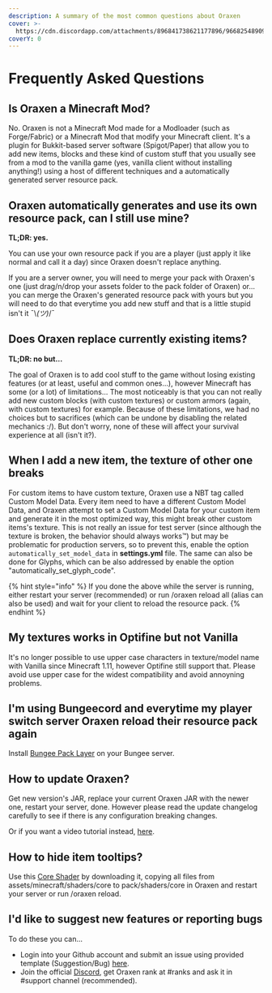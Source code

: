 ```yaml
---
description: A summary of the most common questions about Oraxen
cover: >-
  https://cdn.discordapp.com/attachments/896841738621177896/966825489098489856/unknown.png
coverY: 0
---
```


# Frequently Asked Questions

## Is Oraxen a Minecraft Mod?
No. Oraxen is not a Minecraft Mod made for a Modloader (such as Forge/Fabric) or a Minecraft Mod that modify your Minecraft client. It's a plugin for Bukkit-based server software (Spigot/Paper) that allow you to add new items, blocks and these kind of custom stuff that you usually see from a mod to the vanilla game (yes, vanilla client without installing anything!) using a host of different techniques and a automatically generated server resource pack.

## Oraxen automatically generates and use its own resource pack, can I still use mine?
**TL;DR: yes.**

You can use your own resource pack if you are a player (just apply it like normal and call it a day) since Oraxen doesn't replace anything.

If you are a server owner, you will need to merge your pack with Oraxen's one (just drag/n/drop your assets folder to the pack folder of Oraxen) or... you can merge the Oraxen's generated resource pack with yours but you will need to do that everytime you add new stuff and that is a little stupid isn't it ¯\\_(ツ)_/¯

## Does Oraxen replace currently existing items?
**TL;DR: no but...**

The goal of Oraxen is to add cool stuff to the game without losing existing features (or at least, useful and common ones...), however Minecraft has some (or a lot) of limitations... The most noticeably is that you can not really add new custom blocks (with custom textures) or custom armors (again, with custom textures) for example. Because of these limitations, we had no choices but to sacrifices (which can be undone by disabling the related mechanics :/). But don't worry, none of these will affect your survival experience at all (isn't it?).

## When I add a new item, the texture of other one breaks
For custom items to have custom texture, Oraxen use a NBT tag called Custom Model Data. Every item need to have a different Custom Model Data, and Oraxen attempt to set a Custom Model Data for your custom item and generate it in the most optimized way, this might break other custom items's texture. This is not really an issue for test server (since although the texture is broken, the behavior should always works™) but may be problematic for production servers, so to prevent this, enable the option `automatically_set_model_data` in **settings.yml** file. The same can also be done for Glyphs, which can be also addressed by enable the option "automatically_set_glyph_code".

{% hint style="info" %}
If you done the above while the server is running, either restart your server (recommended) or run /oraxen reload all (alias can also be used) and wait for your client to reload the resource pack.
{% endhint %}

## My textures works in Optifine but not Vanilla
It's no longer possible to use upper case characters in texture/model name with Vanilla since Minecraft 1.11, however Optifine still support that. Please avoid use upper case for the widest compatibility and avoid annoyning problems.

## I'm using Bungeecord and everytime my player switch server Oraxen reload their resource pack again
Install [Bungee Pack Layer](https://www.spigotmc.org/resources/%E2%9C%82%EF%B8%8F-bungee-pack-layer-optimize-resource-pack-sending.94978/) on your Bungee server.

## How to update Oraxen?
Get new version's JAR, replace your current Oraxen JAR with the newer one, restart your server, done. However please read the update changelog carefully to see if there is any configuration breaking changes.

Or if you want a video tutorial instead, [here](https://youtu.be/LkansZwVaPY).

## How to hide item tooltips?

Use this [Core Shader](https://github.com/lolgeny/item-tooltip-remover) by downloading it, copying all files from assets/minecraft/shaders/core to pack/shaders/core in Oraxen and restart your server or run /oraxen reload.

## I'd like to suggest new features or reporting bugs
To do these you can...
* Login into your Github account and submit an issue using provided template (Suggestion/Bug) [here](git.io/oraxen).
* Join the official [Discord](https://discord.gg/4Qk5kBT9UX), get Oraxen rank at #ranks and ask it in #support channel (recommended).
